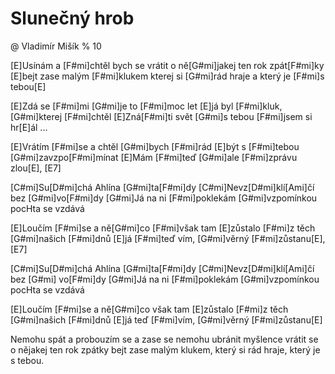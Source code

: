 # Slunečný hrob
@ Vladimír Mišík
% 10

[E]Usínám a [F#mi]chtěl bych se vrátit
o ně[G#mi]jakej ten rok zpát[F#mi]ky
[E]bejt zase malým [F#mi]klukem
kterej si [G#mi]rád hraje a který je [F#mi]s tebou[E]

[E]Zdá se [F#mi]mi [G#mi]je to [F#mi]moc let
[E]já byl [F#mi]kluk, [G#mi]kterej [F#mi]chtěl
[E]Zná[F#mi]ti svět [G#mi]s tebou [F#mi]jsem si hr[E]ál ...

[E]Vrátím [F#mi]se a chtěl [G#mi]bych [F#mi]rád
[E]být s [F#mi]tebou [G#mi]zavzpo[F#mi]mínat
[E]Mám [F#mi]teď [G#mi]ale [F#mi]zprávu zlou[E], [E7]

[C#mi]Su[D#mi]chá Ahlína [G#mi]ta[F#mi]dy
[C#mi]Nevz[D#mi]klí[Ami]čí bez [G#mi]vo[F#mi]dy
[G#mi]Já na ni [F#mi]poklekám [G#mi]vzpomínkou pocHta se vzdává

[E]Loučím [F#mi]se a ně[G#mi]co [F#mi]však tam [E]zůstalo
[F#mi]z těch [G#mi]našich [F#mi]dnů
[E]já [F#mi]teď vím, [G#mi]věrný [F#mi]zůstanu[E], [E7]

[C#mi]Su[D#mi]chá Ahlína [G#mi]ta[F#mi]dy
[C#mi]Nevz[D#mi]klí[Ami]čí bez [G#mi] vo[F#mi]dy
[G#mi]Já na ni [F#mi]poklekám [G#mi]vzpomínkou pocHta se vzdává

[E]Loučím [F#mi]se a ně[G#mi]co však tam [E]zůstalo
[F#mi]z těch [G#mi]našich [F#mi]dnů
[E]já teď [F#mi]vím, [G#mi]věrný [F#mi]zůstanu[E]

Nemohu spát a probouzím se
a zase se nemohu ubránit myšlence vrátit se o nějakej ten rok zpátky
bejt zase malým klukem, který si rád hraje, který je s tebou.